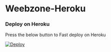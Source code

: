 # Weebzone-Heroku

### Deploy on Heroku

Press the below button to Fast deploy on Heroku

[![Deploy](https://www.herokucdn.com/deploy/button.svg)](https://dashboard.heroku.com/new?template=https://github.com/Tamilupdates/KPS-Weebzone-Heroku)


